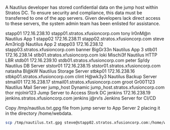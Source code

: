 A Nautilus developer has stored confidential data on the jump host within Stratos DC. To ensure security and compliance, this data must be transferred to one of the app servers. Given developers lack direct access to these servers, the system admin team has been enlisted for assistance.

stapp01	172.16.238.10	stapp01.stratos.xfusioncorp.com	tony	Ir0nM@n	Nautilus App 1
stapp02	172.16.238.11	stapp02.stratos.xfusioncorp.com	steve	Am3ric@	Nautilus App 2
stapp03	172.16.238.12	stapp03.stratos.xfusioncorp.com	banner	BigGr33n	Nautilus App 3
stlb01	172.16.238.14	stlb01.stratos.xfusioncorp.com	loki	Mischi3f	Nautilus HTTP LBR
stdb01	172.16.239.10	stdb01.stratos.xfusioncorp.com	peter	Sp!dy	Nautilus DB Server
ststor01	172.16.238.15	ststor01.stratos.xfusioncorp.com	natasha	Bl@kW	Nautilus Storage Server
stbkp01	172.16.238.16	stbkp01.stratos.xfusioncorp.com	clint	H@wk3y3	Nautilus Backup Server
stmail01	172.16.238.17	stmail01.stratos.xfusioncorp.com	groot	Gr00T123	Nautilus Mail Server
jump_host	Dynamic	jump_host.stratos.xfusioncorp.com	thor	mjolnir123	Jump Server to Access Stork DC
jenkins	172.16.238.19	jenkins.stratos.xfusioncorp.com	jenkins	j@rv!s	Jenkins Server for CI/CD

Copy /tmp/nautilus.txt.gpg file from jump server to App Server 2 placing it in the directory /home/webdata.

```bash
scp /tmp/nautilus.txt.gpg steve@stapp02.stratos.xfusioncorp.com:/home/webdata # scp permits to securely copy files between hosts
```